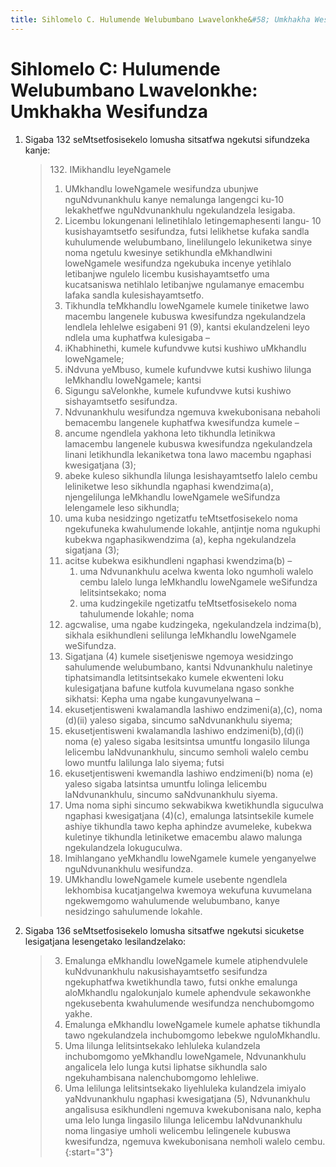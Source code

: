 ```yaml
---
title: Sihlomelo C. Hulumende Welubumbano Lwavelonkhe&#58; Umkhakha Wesifundza
---
```


# Sihlomelo C: Hulumende Welubumbano Lwavelonkhe: Umkhakha Wesifundza

1.	Sigaba 132 seMtsetfosisekelo lomusha sitsatfwa ngekutsi sifundzeka kanje:

	> 132\. IMikhandlu leyeNgamele
	> 
	> 1.	UMkhandlu loweNgamele wesifundza ubunjwe nguNdvunankhulu kanye nemalunga langengci ku-10 lekakhetfwe nguNdvunankhulu ngekulandzela lesigaba.
	> 2.	Licembu lokungenani lelinetihlalo letingemaphesenti langu- 10 kusishayamtsetfo sesifundza, futsi lelikhetse kufaka sandla kuhulumende welubumbano, linelilungelo lekuniketwa sinye noma ngetulu kwesinye setikhundla eMkhandlwini loweNgamele wesifundza ngekubuka incenye yetihlalo letibanjwe ngulelo licembu kusishayamtsetfo uma kucatsaniswa netihlalo letibanjwe ngulamanye emacembu lafaka sandla kulesishayamtsetfo.
	> 3.	Tikhundla teMkhandlu loweNgamele kumele tiniketwe lawo macembu langenele kubuswa kwesifundza ngekulandzela lendlela lehlelwe esigabeni 91 (9), kantsi ekulandzeleni leyo ndlela uma kuphatfwa kulesigaba –
	>	1.	iKhabhinethi, kumele kufundvwe kutsi kushiwo uMkhandlu loweNgamele;
	>	1.	iNdvuna yeMbuso, kumele kufundvwe kutsi kushiwo lilunga leMkhandlu loweNgamele; kantsi
	>	1.	Sigungu saVelonkhe, kumele kufundvwe kutsi kushiwo sishayamtsetfo sesifundza.
	> 4.	Ndvunankhulu wesifundza ngemuva kwekubonisana nebaholi bemacembu langenele kuphatfwa kwesifundza kumele –
	>	1.	ancume ngendlela yakhona leto tikhundla letinikwa lamacembu langenele kubuswa kwesifundza ngekulandzela linani letikhundla lekaniketwa tona lawo macembu ngaphasi kwesigatjana (3);
	>	1.	abeke kuleso sikhundla lilunga lesishayamtsetfo lalelo cembu leliniketwe leso sikhundla ngaphasi kwendzima(a), njengelilunga leMkhandlu loweNgamele weSifundza lelengamele leso sikhundla;
	>	1.	uma kuba nesidzingo ngetizatfu teMtsetfosisekelo noma ngekufuneka kwahulumende lokahle, antjintje noma ngukuphi kubekwa ngaphasikwendzima (a), kepha ngekulandzela sigatjana (3);
	>	1.	acitse kubekwa esikhundleni ngaphasi kwendzima(b) –
	>		1.	uma Ndvunankhulu acelwa kwenta loko ngumholi walelo cembu lalelo lunga leMkhandlu loweNgamele weSifundza lelitsintsekako; noma
	>		1.	uma kudzingekile ngetizatfu teMtsetfosisekelo noma tahulumende lokahle; noma
	>	1.	agcwalise, uma ngabe kudzingeka, ngekulandzela indzima(b), sikhala esikhundleni selilunga leMkhandlu loweNgamele weSifundza.
	> 5.	Sigatjana (4) kumele sisetjeniswe ngemoya wesidzingo sahulumende welubumbano, kantsi Ndvunankhulu naletinye tiphatsimandla letitsintsekako kumele ekwenteni loku kulesigatjana bafune kutfola kuvumelana ngaso sonkhe sikhatsi: Kepha uma ngabe kungavunyelwana –
	>	1.	ekusetjentisweni kwalamandla lashiwo endzimeni(a),(c), noma (d)(ii) yaleso sigaba, sincumo saNdvunankhulu siyema;
	>	1.	ekusetjentisweni kwalamandla lashiwo endzimeni(b),(d)(i) noma (e)    yaleso sigaba lesitsintsa umuntfu longasilo lilunga lelicembu laNdvunankhulu, sincumo semholi walelo cembu lowo muntfu lalilunga lalo siyema; futsi
	>	1.	ekusetjentisweni kwemandla lashiwo endzimeni(b) noma (e) yaleso sigaba latsintsa umuntfu lolinga lelicembu laNdvunankhulu, sincumo saNdvunankhulu siyema.
	> 6.	Uma noma siphi sincumo sekwabikwa kwetikhundla siguculwa ngaphasi kwesigatjana (4)(c), emalunga latsintsekile kumele ashiye tikhundla tawo kepha aphindze avumeleke, kubekwa kuletinye tikhundla letiniketwe emacembu alawo malunga ngekulandzela lokuguculwa.
	> 7.	Imihlangano yeMkhandlu loweNgamele kumele yenganyelwe nguNdvunankhulu wesifundza.
	> 8.	UMkhandlu loweNgamele kumele usebente ngendlela lekhombisa kucatjangelwa kwemoya wekufuna kuvumelana ngekwemgomo wahulumende welubumbano, kanye nesidzingo sahulumende lokahle.

2.	Sigaba 136 seMtsetfosisekelo lomusha sitsatfwe ngekutsi sicuketse lesigatjana lesengetako lesilandzelako:

	> 3.	Emalunga eMkhandlu loweNgamele kumele atiphendvulele kuNdvunankhulu nakusishayamtsetfo sesifundza ngekuphatfwa kwetikhundla tawo, futsi onkhe emalunga aloMkhandlu ngalokunjalo kumele aphendvule sekawonkhe ngekusebenta kwahulumende wesifundza nenchubomgomo yakhe.
	> 4.	Emalunga eMkhandlu loweNgamele kumele aphatse tikhundla tawo ngekulandzela inchubomgomo lebekwe nguloMkhandlu.
	> 5.	Uma lilunga lelitsintsekako lehluleka kulandzela inchubomgomo yeMkhandlu loweNgamele, Ndvunankhulu angalicela lelo lunga kutsi liphatse sikhundla salo ngekuhambisana nalenchubomgomo lehleliwe.
	> 6.	Uma lelilunga lelitsintsekako liyehluleka kulandzela imiyalo yaNdvunankhulu ngaphasi kwesigatjana (5), Ndvunankhulu angalisusa esikhundleni ngemuva kwekubonisana nalo, kepha uma lelo lunga lingasilo lilunga lelicembu laNdvunankhulu noma lingasiye umholi welicembu lelingenele kubuswa kwesifundza, ngemuva kwekubonisana nemholi walelo cembu.
	> {:start="3"}